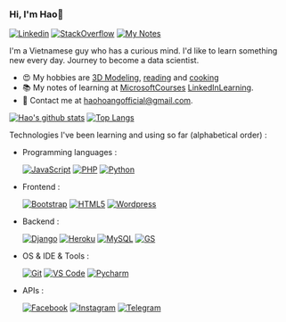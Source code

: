 ### Hi, I'm Hao👋
[![Linkedin](https://img.shields.io/badge/-LinkedIn-blue?style=flat&logo=Linkedin&logoColor=white&link=https://www.linkedin.com/in/haohoangofficial/)](https://www.linkedin.com/in/haohoangofficial/)
[![StackOverflow](https://aleen42.github.io/badges/src/stackoverflow.svg)](https://stackoverflow.com/users/9902858/hao-hoang)
[![My Notes](https://img.shields.io/badge/-My%20Notes-009e22?style=flat&logo=data:image/png;base64,iVBORw0KGgoAAAANSUhEUgAAAA4AAAARCAQAAABHwVUUAAAAxklEQVQYlYWROw6BQRSFp1LRW4BaqUCswAJsQYJoJDQsAI0VSIgIpUKjIgqxAIlGoSXexPNz+ecvMDi3uvnmzD0zVymFkwI9ui/Vo4JH4SDEhE9diSkCZMkzZ0Wblq6pwBspJdcGWUgzJEqDOk3S1DTES5IyGwbi37FmL0eqNnQToc+RMQkZkCVHnI4NXYQZcZZmz/ZZOy429JGhJIHepQP5ZeKn/jr1zJMZWmkPZmi9c/ktUNCAtNP625kZ/tqKeuQtmvd5B5bhnUU8EVlfAAAAAElFTkSuQmCC&link=https://github.com/haohoangofficial/MicrosoftCourses)](https://github.com/haohoangofficial/MicrosoftCourses)

I'm a Vietnamese guy who has a curious mind. I'd like to learn something new every day. Journey to become a data scientist.

- 😍 My hobbies are [3D Modeling](https://www.autodesk.com/), [reading]() and [cooking]()
- 📚 My notes of learning at [MicrosoftCourses](https://github.com/haohoangofficial/MicrosoftCourses) [LinkedInLearning](https://github.com/haohoangofficial/LinkedInLearning).
- 💌 Contact me at [haohoangofficial@gmail.com](mailto:haohoangofficial@gmail.com).

[![Hao's github stats](https://github-readme-stats.vercel.app/api?username=haohoangofficial&card_width=200)](https://github.com/haohoangofficial) [![Top Langs](https://github-readme-stats.vercel.app/api/top-langs/?username=haohoangofficial&layout=compact)](https://github.com/haohoangofficial)


Technologies I've been learning and using so far (alphabetical order) :

- Programming languages : <br />

    [![JavaScript](https://img.shields.io/badge/-JavaScript-eee?style=for-the-badge&logo=javascript&logoColor=DD9C25)](https://github.com/haohoangofficial/GoogleAppsScript) 
    [![PHP](http://img.shields.io/badge/-PHP-eee?style=for-the-badge&logo=php&logoColor=4951aa)](https://github.com/haohoangofficial/WooCommerceFeatures)
    [![Python](http://img.shields.io/badge/-Python-eee?style=for-the-badge&logo=python&logoColor=F7BD2F)](https://github.com/haohoangofficial/MicrosoftCoursesEbook)
- Frontend : <br />

    [![Bootstrap](http://img.shields.io/badge/-Bootstrap-eee?style=for-the-badge&logo=bootstrap&logoColor=563D7C)]()
    [![HTML5](http://img.shields.io/badge/-HTML5-eee?style=for-the-badge&logo=html5&logoColor=E34F26)]()
    [![Wordpress](http://img.shields.io/badge/-Wordpress-eee?style=for-the-badge&logo=wordpress&logoColor=21759B)]()
- Backend : <br />

    [![Django](https://img.shields.io/badge/Django-092E20?style=for-the-badge&logo=django&logoColor=white)]()
    [![Heroku](https://img.shields.io/badge/Heroku-430098?style=for-the-badge&logo=heroku&logoColor=white)]()
    [![MySQL](https://img.shields.io/badge/MySQL-00000F?style=for-the-badge&logo=mysql&logoColor=white)]()
    [![GS](https://img.shields.io/badge/Google-Apps%20Script-green?style=for-the-badge)](https://github.com/haohoangofficial/GoogleAppsScript)
- OS & IDE & Tools : <br />

    [![Git](http://img.shields.io/badge/-Git-eee?style=for-the-badge&logo=git&logoColor=F05032)]()
    [![VS Code](http://img.shields.io/badge/-VS%20Code-eee?style=for-the-badge&logo=visual-studio-code&logoColor=007ACC)]()
    [![Pycharm](https://img.shields.io/badge/pycharm-143?style=for-the-badge&logo=pycharm&logoColor=black&color=black&labelColor=green)]()
- APIs : <br />

    [![Facebook](https://img.shields.io/badge/Facebook-1877F2?style=for-the-badge&logo=facebook&logoColor=white)]()
    [![Instagram](https://img.shields.io/badge/Instagram-E4405F?style=for-the-badge&logo=instagram&logoColor=white)]()
    [![Telegram](https://img.shields.io/badge/Telegram-2CA5E0?style=for-the-badge&logo=telegram&logoColor=white)](https://github.com/haohoangofficial/TelegramGS)